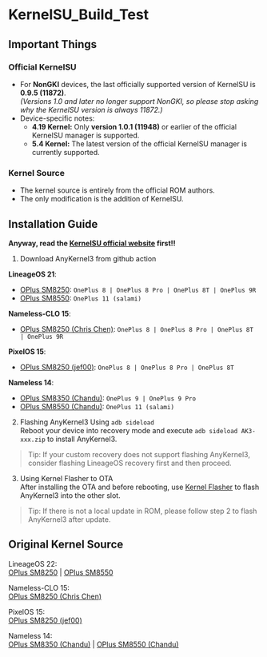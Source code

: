 # KernelSU_Build_Test  

## Important Things

### Official KernelSU
- For **NonGKI** devices, the last officially supported version of KernelSU is **0.9.5 (11872)**.  
  *(Versions 1.0 and later no longer support NonGKI, so please stop asking why the KernelSU version is always 11872.)*
- Device-specific notes:
  - **4.19 Kernel:** Only **version 1.0.1 (11948)** or earlier of the official KernelSU manager is supported.
  - **5.4 Kernel:** The latest version of the official KernelSU manager is currently supported.

### Kernel Source
- The kernel source is entirely from the official ROM authors.  
- The only modification is the addition of KernelSU.

## Installation Guide  

**Anyway, read the [KernelSU official website](https://kernelsu.org/guide/installation.html) first!!**  

1. Download AnyKernel3 from github action  

**LineageOS 21**:   
- [OPlus SM8250](https://github.com/AzusaHana/KernelSU_Build_Test/actions/workflows/LineageOS-OPlus-SM8250-Kernel.yml): ```OnePlus 8 | OnePlus 8 Pro | OnePlus 8T | OnePlus 9R```  
- [OPlus SM8550](https://github.com/AzusaHana/KernelSU_Build_Test/actions/workflows/LineageOS-Salami-Kernel.yml): ```OnePlus 11 (salami)```  

**Nameless-CLO 15**:  
- [OPlus SM8250 (Chris Chen)](https://github.com/AzusaHana/KernelSU_Build_Test/actions/workflows/Nameless-OPlus-SM8250-Kernel.yml): ```OnePlus 8 | OnePlus 8 Pro | OnePlus 8T | OnePlus 9R```  

**PixelOS 15**:  
- [OPlus SM8250 (jef00)](https://github.com/AzusaHana/KernelSU_Build_Test/actions/workflows/PixelOS-OPlus-SM8250-Kernel.yml): ```OnePlus 8 | OnePlus 8 Pro | OnePlus 8T```  

**Nameless 14**:   
- [OPlus SM8350 (Chandu)](https://github.com/AzusaHana/KernelSU_Build_Test/actions/workflows/Nameless-OPlus-SM8350(Chandu)-Kernel.yml): ```OnePlus 9 | OnePlus 9 Pro```  
- [OPlus SM8550 (Chandu)](https://github.com/AzusaHana/KernelSU_Build_Test/actions/workflows/Nameless-OPlus-SM8550-Kernel.yml): ```OnePlus 11 (salami)```  

2. Flashing AnyKernel3 Using ```adb sideload```  
Reboot your device into recovery mode and execute ```adb sideload AK3-xxx.zip``` to install AnyKernel3.  
> Tip: If your custom recovery does not support flashing AnyKernel3, consider flashing LineageOS recovery first and then proceed.  

3. Using Kernel Flasher to OTA  
After installing the OTA and before rebooting, use [Kernel Flasher](https://github.com/tiann/KernelFlasher) to flash AnyKernel3 into the other slot.  
> Tip: If there is not a local update in ROM, please follow step 2 to flash AnyKernel3 after update.  

## Original Kernel Source  

LineageOS 22:  
[OPlus SM8250](https://github.com/LineageOS/android_kernel_oneplus_sm8250) | [OPlus SM8550](https://github.com/LineageOS/android_kernel_oneplus_sm8550)  

Nameless-CLO 15:  
[OPlus SM8250 (Chris Chen)](https://github.com/Nameless-AOSP-OSS/kernel_oneplus_sm8250)  

PixelOS 15:  
[OPlus SM8250 (jef00)](https://github.com/jef00/kernel_oneplus_sm8250/tree/fifteen)  

Nameless 14:  
[OPlus SM8350 (Chandu)](https://github.com/chandu078/android_kernel_oneplus_sm8350) | [OPlus SM8550 (Chandu)](https://github.com/chandu078/android_kernel_oneplus_sm8550)  
